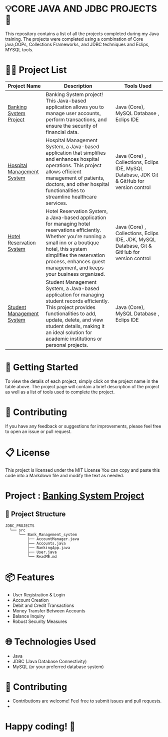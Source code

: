 # 💡CORE JAVA AND JDBC PROJECTS 🎉
This repository contains a list of all the projects completed during my Java training. The projects were completed using a combination of Core java,OOPs, Collections Frameworks, and JDBC techniques and Eclips, 
 MYSQL tools.

# 👩‍💻 Project List

| Project Name | Description | Tools Used |
|--------------|-------------|------------|
|[Banking System Project](./src/Bank_Management_system)|Banking System project! This Java-based application allows you to manage user accounts, perform transactions, and ensure the security of financial data.|Java (Core),  MySQL Database , Eclips IDE|
|[Hospital Management System](./src/HospitalManagementSystem) |Hospital Management System, a Java-based application that simplifies and enhances hospital operations. This project allows efficient management of patients, doctors, and other hospital functionalities to streamline healthcare services.|Java (Core) , Collections, Eclips IDE,  MySQL Database, JDK Git & GitHub for version control |
|[Hotel Reservation System](./src/HotalManagementSystem) |Hotel Reservation System, a Java-based application for managing hotel reservations efficiently. Whether you're running a small inn or a boutique hotel, this system simplifies the reservation process, enhances guest management, and keeps your business organized.|Java (Core) , Collections, Eclips IDE, JDK, MySQL Database, Git & GitHub for version control |
|[Student Management System](./src/com/student/manage/README.md) |Student Management System, a Java-based application for managing student records efficiently. This project provides functionalities to add, update, delete, and view student details, making it an ideal solution for academic institutions or personal projects.|Java (Core),  MySQL Database , Eclips IDE|


# 🚀 Getting Started
To view the details of each project, simply click on the project name in the table above. The project page will contain a brief description of the project as well as a list of tools used to complete the project.
# 🤝 Contributing
If you have any feedback or suggestions for improvements, please feel free to open an issue or pull request.
# 📋 License
This project is licensed under the MIT License 
You can copy and paste this code into a Markdown file and modify the text as needed.
# Project : [Banking System Project](./src/Bank_Management_system)  
## 📂 Project Structure
 ```plaintext
JDBC_PROJECTS
   └── src
       └── Bank_Management_system
           ├── AccountManager.java
           ├── Accounts.java
           ├── BankingApp.java
           ├── User.java
           └── ReadME.md
```

# 📦 Features
- User Registration & Login
- Account Creation
- Debit and Credit Transactions
- Money Transfer Between Accounts
- Balance Inquiry
- Robust Security Measures

# 🌐 Technologies Used
- Java
- JDBC (Java Database Connectivity)
- MySQL (or your preferred database system)
 
# 🤝 Contributing
- Contributions are welcome! Feel free to submit issues and pull requests.
- 
# Happy coding! 🎉
